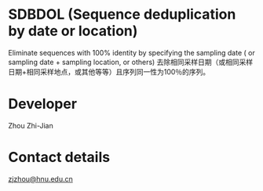 # SDBDOL (Sequence deduplication by date or location)

Eliminate sequences with 100% identity by specifying the sampling date ( or sampling date + sampling location, or others)
去除相同采样日期（或相同采样日期+相同采样地点，或其他等等）且序列同一性为100％的序列。

# Developer
Zhou Zhi-Jian

# Contact details
zjzhou@hnu.edu.cn
